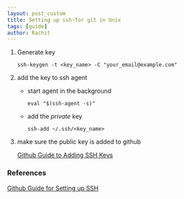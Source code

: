 ```yaml
---
layout: post_custom
title: Setting up ssh-for git in Unix 
tags: [guide]
author: Rachit 
---
```


1. Generate key 

    `ssh-keygen -t <key_name> -C "your_email@example.com"`

2. add the key to ssh agent 

    - start agent in the background 
        
        `eval "$(ssh-agent -s)"`
    - add the *private* key 
        
        `ssh-add ~/.ssh/<key_name>`

3. make sure the public key is added to github 
   
    [Github Guide to Adding SSH Keys](https://docs.github.com/en/authentication/connecting-to-github-with-ssh/adding-a-new-ssh-key-to-your-github-account)


### References 

[Github Guide for Setting up SSH](https://docs.github.com/en/authentication/connecting-to-github-with-ssh/generating-a-new-ssh-key-and-adding-it-to-the-ssh-agent#generating-a-new-ssh-key-for-a-hardware-security-key)